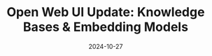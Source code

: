 ---
title: "Open Web UI Update: Knowledge Bases & Embedding Models"
date: 2024-10-27
layout: course
description: "Exploring the new features in Open Web UI, focusing on knowledge base management and embedding model configuration for improved search."
categories: ["Prompt Engineering", "Automation"]
duration: "16 minutes"
level: "Beginner"
tags: ["OpenAI", "Open Web UI", "Embedding Models", "Knowledge Base", "Vector Databases", "Sentence Transformers"]
thumbnail: "https://i.ytimg.com/vi/5Lpd2o1TM7A/sddefault.jpg"
videoId: "5Lpd2o1TM7A"
sections:
  - title: "🎥 Introduction: Enhanced Knowledge Base Management"
    description: "Overview of the new Open Web UI update, highlighting improved document management and knowledge base creation."
    timestamp: "00:00"
  - title: "🚀 Importing and Managing Knowledge Bases"
    description: "Detailed walkthrough of importing documents (files and directories), creating new knowledge bases, and managing the process of indexing and vector embedding."
    timestamp: "01:00"
  - title: "⚙️ Configuring Embedding Models"
    description: "Explanation of embedding model selection and configuration, including using Hugging Face models and understanding the impact of model choice on performance and speed. Covers hybrid search and reranking."
    timestamp: "02:50"
  - title: "🔄 Recomputing Embeddings and Troubleshooting"
    description: "Demonstration of changing embedding models, the need for recomputation, and troubleshooting issues encountered during the embedding process (e.g., slow processing with larger models)."
    timestamp: "05:50"
  - title: "💡 Utilizing the Knowledge Base for Queries"
    description: "How to use the newly created knowledge base to answer questions, along with a discussion on limitations and potential issues (e.g., incomplete uploads affecting search results)."
    timestamp: "12:20"
  - title: "🎯 Conclusion: Best Practices and Considerations"
    description: "Summary of key takeaways, including choosing appropriate embedding models, handling different document types, and addressing common challenges."
    timestamp: "15:20"

---